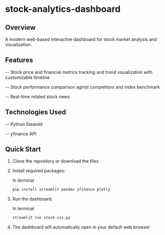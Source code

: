 # stock-analytics-dashboard

## Overview
A modern web-based interactive dashboard for stock market analysis and visualization.

## Features
-- Stock price and financial metrics tracking and trend visualization with customizable timeline

-- Stock performance comparison aginst competitors and index benchmark

-- Real-time related stock news

## Technologies Used
-- Python Steamlit

-- yfinance API

## Quick Start
1. Clone the repository or download the files

2. Install required packages:

    In terminal
   ```bash
   pip install streamlit pandas yfinance plotly
   ```

3. Run the dashboard:

    In terminal
    
   ```bash
   streamlit run stock-vis.py
   ```

4. The dashboard will automatically open in your default web browser